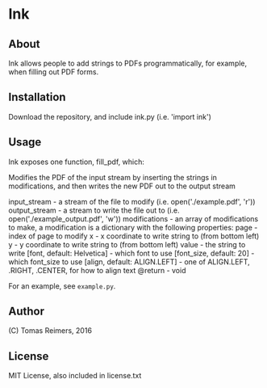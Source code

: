 # Ink

## About

Ink allows people to add strings to PDFs programmatically, for example, when filling out PDF forms.

## Installation

Download the repository, and include ink.py (i.e. 'import ink')

## Usage

Ink exposes one function, fill_pdf, which:

Modifies the PDF of the input stream by inserting the strings in modifications,
and then writes the new PDF out to the output stream

input_stream - a stream of the file to modify (i.e. open('./example.pdf', 'r'))
output_stream - a stream to write the file out to (i.e. open('./example_output.pdf', 'w'))
modifications - an array of modifications to make, a modification is a dictionary
                with the following properties:
                    page - index of page to modify
                    x - x coordinate to write string to (from bottom left)
                    y - y coordinate to write string to (from bottom left)
                    value - the string to write
                    [font, default: Helvetica] - which font to use
                    [font_size, default: 20] - which font_size to use
                    [align, default: ALIGN.LEFT] - one of ALIGN.LEFT, .RIGHT, .CENTER, for how to align text
@return - void

For an example, see `example.py`.

## Author

(C) Tomas Reimers, 2016

## License

MIT License, also included in license.txt
